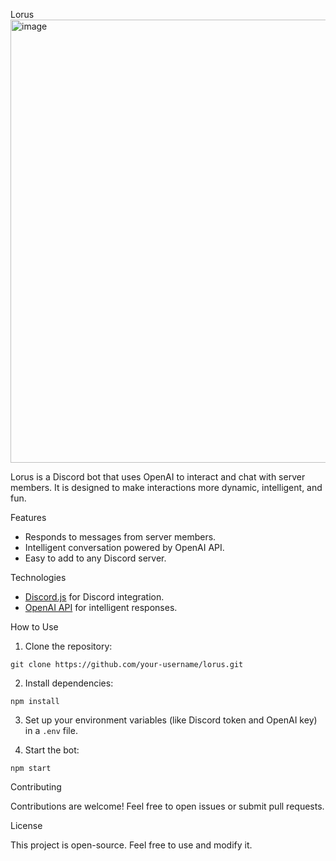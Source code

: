 Lorus
<img width="1527" height="709" alt="image" src="https://github.com/user-attachments/assets/0f34c598-b448-47cf-8b63-c5946ef99998" />

Lorus is a Discord bot that uses OpenAI to interact and chat with server members. It is designed to make interactions more dynamic, intelligent, and fun.

Features

* Responds to messages from server members.
* Intelligent conversation powered by OpenAI API.
* Easy to add to any Discord server.

Technologies

* [Discord.js](https://discord.js.org/) for Discord integration.
* [OpenAI API](https://openai.com/api) for intelligent responses.

How to Use

1. Clone the repository:

```
git clone https://github.com/your-username/lorus.git
```

2. Install dependencies:

```
npm install
```

3. Set up your environment variables (like Discord token and OpenAI key) in a `.env` file.

4. Start the bot:

```
npm start
```

Contributing

Contributions are welcome! Feel free to open issues or submit pull requests.

License

This project is open-source. Feel free to use and modify it.

